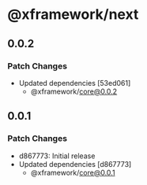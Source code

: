 # @xframework/next

## 0.0.2

### Patch Changes

- Updated dependencies [53ed061]
  - @xframework/core@0.0.2

## 0.0.1

### Patch Changes

- d867773: Initial release
- Updated dependencies [d867773]
  - @xframework/core@0.0.1

